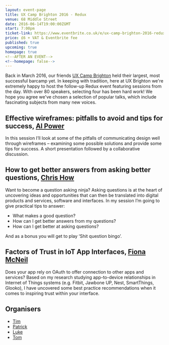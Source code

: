 ```yaml
---
layout: event-page  
title: UX Camp Brighton 2016 - Redux
venue: 68 Middle Street
date: 2016-06-14T19:00:00ZGMT
start: 7:00pm
ticket-link: https://www.eventbrite.co.uk/e/ux-camp-brighton-2016-redux-tickets-23901911260
price: £6 + VAT & Eventbrite fee
published: true
upcoming: true
homepage: true
<!--AFTER AN EVENT-->
<!--homepage: false-->
---
```


Back in March 2016, our friends [UX Camp Brighton](http://www.uxcampbrighton.org/) held their largest, most successful barcamp yet. In keeping with tradition, here at UX Brighton we're extremely happy to host the follow-up Redux event featuring sessions from the day. With over 80 speakers, selecting four has been hard work! We hope you agree we've chosen a selection of popular talks, which include fascinating subjects from many new voices.

## Effective wireframes: pitfalls to avoid and tips for success, [Al Power](http://twitter.com/alpower)
In this session I’ll look at some of the pitfalls of communicating design well through wireframes – examining some possible solutions and provide some tips for success. A short presentation followed by a collaborative discussion.

## How to get better answers from asking better questions, [Chris How](http://twitter.com/chrishow)
Want to become a question asking ninja? Asking questions is at the heart of uncovering ideas and opportunities that can then be translated into digital products and services, software and interfaces. In my session I’m going to give practical tips to answer:

- What makes a good question?
- How can I get better answers from my questions?
- How can I get better at asking questions?

And as a bonus you will get to play ‘Shit question bingo’.

## Factors of Trust in IoT App Interfaces, [Fiona McNeil](http://twitter.com/fmacneill)
Does your app rely on OAuth to offer connection to other apps and services? Based on my research studying app-to-device relationships in Internet of Things systems (e.g. Fitbit, Jawbone UP, Nest, SmartThings, Glooko), I have uncovered some best practice recommendations when it comes to inspiring trust within your interface.


## Organisers

- <a href="http://uxbrighton.org.uk/about/#tim">Tim</a>
- <a href="http://uxbrighton.org.uk/about/#patrick">Patrick</a>
- <a href="http://uxbrighton.org.uk/about/#luke">Luke</a>
- <a href="http://uxbrighton.org.uk/about/#tom">Tom</a>
